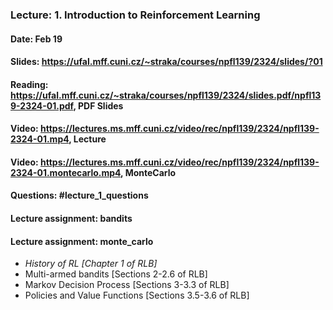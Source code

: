 ### Lecture: 1. Introduction to Reinforcement Learning
#### Date: Feb 19
#### Slides: https://ufal.mff.cuni.cz/~straka/courses/npfl139/2324/slides/?01
#### Reading: https://ufal.mff.cuni.cz/~straka/courses/npfl139/2324/slides.pdf/npfl139-2324-01.pdf, PDF Slides
#### Video: https://lectures.ms.mff.cuni.cz/video/rec/npfl139/2324/npfl139-2324-01.mp4, Lecture
#### Video: https://lectures.ms.mff.cuni.cz/video/rec/npfl139/2324/npfl139-2324-01.montecarlo.mp4, MonteCarlo
#### Questions: #lecture_1_questions
#### Lecture assignment: bandits
#### Lecture assignment: monte_carlo

- *History of RL [Chapter 1 of RLB]*
- Multi-armed bandits [Sections 2-2.6 of RLB]
- Markov Decision Process [Sections 3-3.3 of RLB]
- Policies and Value Functions [Sections 3.5-3.6 of RLB]
